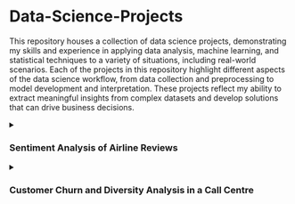 # Data-Science-Projects

This repository houses a collection of data science projects, demonstrating my skills and experience in applying data analysis, machine learning, and statistical techniques to a variety of situations, including real-world scenarios. Each of the projects in this repository highlight different aspects of the data science workflow, from data collection and preprocessing to model development and interpretation. These projects reflect my ability to extract meaningful insights from complex datasets and develop solutions that can drive business decisions.

<details>
<summary><h3>Sentiment Analysis of Airline Reviews</h3></summary>

This project is part of Forage's [British Airways Data Science](https://www.theforage.com/simulations/british-airways/data-science-yqoz) Virtual Experience Program.

<details>
<summary><h4>Task 1: Web Scraping and Sentiment Analysis</h4></summary>
This notebook is the first task of a two-part project aimed at predicting customer booking behaviours. Here, the focus is on collecting raw data and preparing it for analysis. Using web scraping techniques, the notebook extracts reviews from a public website, processes the data to ensure cleanliness and consistency, and prepares it for use in predictive modelling.

<break></break>

The extracted data was processed and analysed using natural language processing (NLP) techniques to perform sentiment analysis to provide valuable insights into customer satisfaction and experience with British Airways.

#### Key Features

- Web scraping using `BeautifulSoup` and `requests` libraries to extract review data from Skytrax - collected a substantial number of reviews (3500), iterating through multiple pages dynamically, and stored them in the `data-BA_reviews.csv` file which is also included here.
- Initial text preprocessing including trimming whitespace as well as removing HTML tags, special characters, and stopwords.
- Advanced data visualisation techniques using Matplotlib and Seaborn to present findings effectively as histograms and wordclouds (utilising the `wordcloud` library). 

#### Results

- Successfully scraped and cleaned a dataset containing reviews, bulding techniques and gaining experience for subsequent predictive analysis.
- Visualised sentiment distribution across various aspects of the airline service.
- Created a wordcloud to highlight frequently mentioned positive and negative aspects.
- Demonstrated the feasibility of automating data collection from dynamic web pages.

<img src = "British-Airways-Data-Science/BA Data Science plots/01 Web Scraping and Sentiment Analysis/Reviews_per_Score.png">

<img src = "British-Airways-Data-Science/BA Data Science plots/01 Web Scraping and Sentiment Analysis/Wordcloud.png">

#### Applications

In the context of this Virtal Experience Program:

- Enhance customer experience by addressing common pain points identified in negative reviews.
- Inform targeted marketing strategies based on positive aspects highlighted by customers.
- Present the ability to benchmark against competitors by comparing sentiment scores.

How this will add to my data analysis and data science experience:

- The web scraping techniques can be adapted to collect data from other domains, such as e-commerce, social media, or news sites.
- The cleaned and structured data produced from this can serve as input for text analysis, sentiment analysis, or predictive modelling in various contexts (e.g. to create and train an RNN for predicting the next word in similar reviews).

#### Potential Extensions

- Implement advanced NLP techniques like topic modeling to automatically categorize review content.
- Develop an automated solution by extending the use of the `BeautifulSoup` library here as well as adding real-time sentiment monitoring to track changes in customer satisfaction on a more granular level.
- Integrate sentiment analysis results with other data sources (e.g. flight data and customer demographics) to provide more comprehensive insights
- Create an interactive dashboard for easy exploration of sentiment trends and patterns.

</details>

<details>
<summary><h4>Task 2: Predictive Modeling of Customer Bookings</h4></summary>
This notebook represents the second part of the project of understanding and predicting customer booking behaviours. It builds on the foundational data exploration conducted in Part 1 and implements machine learning solutions that address a specific predictive task: determining whether a customer will complete a booking.

#### Key Features

- Performed data cleaning and transformation, including handling missing values, feature engineering, and encoding categorical variables.
- Highlighted distributions and potential features in the data using bar graphs, boxplots, and kernel density estimate (KDE) plots scatter plots created with the `matplotlib` and `seaborn` libraries.
- Implemented supervised learning models using scikit-learn and conducted hyperparameter tuning via grid search to optimise model performance.
- Evaluated models using metrics such as accuracy, precision, recall, and F1 score.

#### Results
- The trained models successfully predicted customer booking outcomes with high accuracy (0.85 and 0.83 before and after hyperparameter optimisation, respecitvely).
- In between the two, XGBoost with hyperparameter optimisation made better predections as indicated by the models' F1 scores in particular where the initial model had an F1 score of 0.08 which then improved to 0.21 with hyperparameter optimisation. However, since this is still below 0.5, the model still had rather poor performance. This could perhaps be improved by creating more training data using data augmentation, further optimising the hyperparameters, or even using another model such as a Random Forest Classifier or simpler regression methods like Linear, Lasso, Ridge, etc. 
- Feature importance analysis identified critical factors influencing booking behaviour, namely `purchase_lead` (the number of days in between the date of booking and the date of the flight) and `length_of_stay`.


<img src = "British-Airways-Data-Science/BA Data Science plots/02 Predictive Modeling of Customer Bookings/Outliers_in_Numeric_Columns.png">

Box plots to identify outliers in the numeric columns.

<break></break>

<img src = "British-Airways-Data-Science/BA Data Science plots/02 Predictive Modeling of Customer Bookings/Dist_of_Numerical_Data.png">

Distributions of the numerical columns.

<break></break>

<img src = "British-Airways-Data-Science/BA Data Science plots/02 Predictive Modeling of Customer Bookings/Feature_Transformation.png">

The distributions were not normal so feature transformation was performed so that the ML model will have better results.

<break></break>

<img src = "British-Airways-Data-Science/BA Data Science plots/02 Predictive Modeling of Customer Bookings/XGBoost.png">

Confusion matrix for the initial XGBoost Classifier:

- Accuracy (Test Set): 0.85
- Precision (Test Set): 0.42
- Recall (Test Set): 0.04
- F1-Score (Test Set): 0.08
- roc_auc (test-proba): 0.52
- roc_auc (train-proba): 0.53

<break></break>

<img src = "British-Airways-Data-Science/BA Data Science plots/02 Predictive Modeling of Customer Bookings/XGBoost_with_Hyperparameter_Optimisation.png">

The confusion matrix for the classifier after hyperparameter optimisation:

- Accuracy (Test Set): 0.83
- Precision (Test Set): 0.34
- Recall (Test Set): 0.15
- F1-Score (Test Set): 0.21
- roc_auc (test-proba): 0.55
- roc_auc (train-proba): 0.98

<break></break>

<img src = "British-Airways-Data-Science/BA Data Science plots/02 Predictive Modeling of Customer Bookings/Feature_Importance.png">

Results of the most important features determined by the model.

#### Applications

- Enhance the booking experience by prioritising features important to customers within the user interface.
- Optimise pricing strategies by identifing price sensitivities in different customer segments. This can also include personalising marketing campaigns (e.g. loyalty programs and special offers) by targeting customers with a higher likelihood of purchasing.
- Extend the data analysis and ML models into a real-time predictive system in which the models (and hyperparameters) constantly update as live data is added.

#### Potential Extensions

- Compare the current models with other types such as Random Forest.
- Explore data augmentation techniques to increase the training and test data samples.
- Implement deep learning approaches such as neural networks for potentially higher accuracy.
- Utilise ensemble methods for potentially improved performance by directly combining the predictions from multiple models or even combining the predictions from models trained on different representations of the data.
- Incorporate additional data sources like macroeconomic indicators or competitor pricing to enhance the model's predictive power.

</details>

</details>

<details>
<summary><h3>Customer Churn and Diversity Analysis in a Call Centre</h3></summary>

This project is part of Forage's [PwC Switzerland Power BI](https://www.theforage.com/simulations/pwc-ch/power-bi-cqxg) Virtual Experience Program.

</details>
